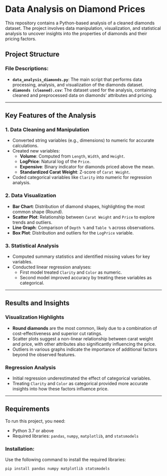 # Data Analysis on Diamond Prices

This repository contains a Python-based analysis of a cleaned diamonds dataset. The project involves data manipulation, visualization, and statistical analysis to uncover insights into the properties of diamonds and their pricing factors.

## Project Structure

### File Descriptions:
- **`data_analysis_diamonds.py`**: The main script that performs data processing, analysis, and visualization of the diamonds dataset.
- **`diamonds (cleaned).csv`**: The dataset used for the analysis, containing cleaned and preprocessed data on diamonds' attributes and pricing.

---

## Key Features of the Analysis

### 1. **Data Cleaning and Manipulation**
- Converted string variables (e.g., dimensions) to numeric for accurate calculations.
- Created new variables:
  - **Volume**: Computed from `Length`, `Width`, and `Height`.
  - **LogPrice**: Natural log of the `Price`.
  - **Expensive**: Binary indicator for diamonds priced above the mean.
  - **Standardized Carat Weight**: Z-score of `Carat Weight`.
- Coded categorical variables like `Clarity` into numeric for regression analysis.

### 2. **Data Visualization**
- **Bar Chart**: Distribution of diamond shapes, highlighting the most common shape (Round).
- **Scatter Plot**: Relationship between `Carat Weight` and `Price` to explore trends and outliers.
- **Line Graph**: Comparison of `Depth %` and `Table %` across observations.
- **Box Plot**: Distribution and outliers for the `LogPrice` variable.

### 3. **Statistical Analysis**
- Computed summary statistics and identified missing values for key variables.
- Conducted linear regression analyses:
  - First model treated `Clarity` and `Color` as numeric.
  - Second model improved accuracy by treating these variables as categorical.

---

## Results and Insights

### Visualization Highlights
- **Round diamonds** are the most common, likely due to a combination of cost-effectiveness and superior cut ratings.
- Scatter plots suggest a non-linear relationship between carat weight and price, with other attributes also significantly influencing the price.
- Outliers in various graphs indicate the importance of additional factors beyond the observed features.

### Regression Analysis
- Initial regression underestimated the effect of categorical variables.
- Treating `Clarity` and `Color` as categorical provided more accurate insights into how these factors influence price.

---

## Requirements

To run this project, you need:
- Python 3.7 or above
- Required libraries: `pandas`, `numpy`, `matplotlib`, and `statsmodels`

### Installation:
Use the following command to install the required libraries:
```bash
pip install pandas numpy matplotlib statsmodels

